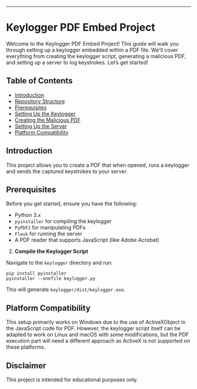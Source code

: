 

---

# Keylogger PDF Embed Project

Welcome to the Keylogger PDF Embed Project! This guide will walk you through setting up a keylogger embedded within a PDF file. We'll cover everything from creating the keylogger script, generating a malicious PDF, and setting up a server to log keystrokes. Let’s get started!

## Table of Contents

- [Introduction](#introduction)
- [Repository Structure](#repository-structure)
- [Prerequisites](#prerequisites)
- [Setting Up the Keylogger](#setting-up-the-keylogger)
- [Creating the Malicious PDF](#creating-the-malicious-pdf)
- [Setting Up the Server](#setting-up-the-server)
- [Platform Compatibility](#platform-compatibility)

## Introduction

This project allows you to create a PDF that when opened, runs a keylogger and sends the captured keystrokes to your server. 

## Prerequisites

Before you get started, ensure you have the following:

- Python 3.x
- `pyinstaller` for compiling the keylogger
- `PyPDF2` for manipulating PDFs
- `Flask` for running the server
- A PDF reader that supports JavaScript (like Adobe Acrobat)


2. **Compile the Keylogger Script**

Navigate to the `keylogger` directory and run:

```
pip install pyinstaller
pyinstaller --onefile keylogger.py
```

This will generate `keylogger/dist/keylogger.exe`.

## Platform Compatibility

This setup primarily works on Windows due to the use of ActiveXObject in the JavaScript code for PDF. However, the keylogger script itself can be adapted to work on Linux and macOS with some modifications, but the PDF execution part will need a different approach as ActiveX is not supported on these platforms. 

## Disclaimer

This project is intended for educational purposes only. 
